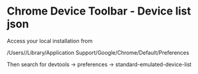 # Chrome Device Toolbar - Device list json

Access your local installation from

/Users/<username>/Library/Application Support/Google/Chrome/Default/Preferences

Then search for devtools -> preferences -> standard-emulated-device-list

